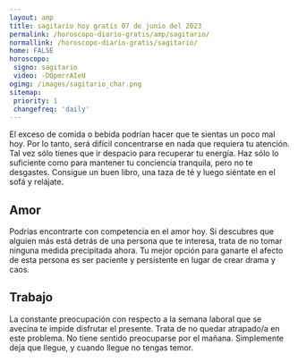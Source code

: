 ```yaml
---
layout: amp
title: sagitario hoy gratis 07 de junio del 2023 
permalink: /horoscopo-diario-gratis/amp/sagitario/
normallink: /horoscopo-diario-gratis/sagitario/
home: FALSE
horoscopo:
 signo: sagitario
 video: -DQpmrrAIeU
ogimg: /images/sagitario_char.png
sitemap:
 priority: 1
 changefreq: 'daily'
---
```



El exceso de comida o bebida podrían hacer que te sientas un poco mal hoy. Por lo tanto, será difícil concentrarse en nada que requiera tu atención. Tal vez sólo tienes que ir despacio para recuperar tu energía. Haz sólo lo suficiente como para mantener tu conciencia tranquila, pero no te desgastes. Consigue un buen libro, una taza de té y luego siéntate en el sofá y relájate.

## Amor

Podrías encontrarte con competencia en el amor hoy. Si descubres que alguien más está detrás de una persona que te interesa, trata de no tomar ninguna medida precipitada ahora. Tu mejor opción para ganarte el afecto de esta persona es ser paciente y persistente en lugar de crear drama y caos.

## Trabajo

La constante preocupación con respecto a la semana laboral que se avecina te impide disfrutar el presente. Trata de no quedar atrapado/a en este problema. No tiene sentido preocuparse por el mañana. Simplemente deja que llegue, y cuando llegue no tengas temor.